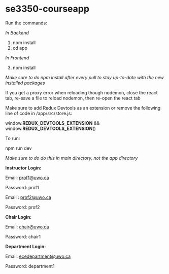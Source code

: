 # se3350-courseapp

Run the commands:

*In Backend*

1. npm install
2. cd app

*In Frontend*

3. npm install

*Make sure to do npm install after every pull to stay up-to-date with the new installed packages*

If you get a proxy error when reloading though nodemon, close the react tab, re-save a file to reload nodemon, then re-open the react tab

Make sure to add Redux Devtools as an extension or remove the following line of code in /app/src/store.js:

window.__REDUX_DEVTOOLS_EXTENSION__ && window.__REDUX_DEVTOOLS_EXTENSION__()

To run:

npm run dev

*Make sure to do do this in main directory, not the app directory*

**Instructor Login:**

Email: prof1@uwo.ca

Password: prof1

Email : prof2@uwo.ca

Password: prof2

**Chair Login:**

Email: chair@uwo.ca

Password: chair1

**Department Login:**

Email: ecedepartment@uwo.ca

Password: department1
